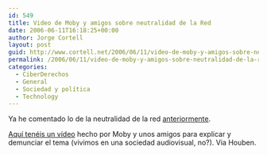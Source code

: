 ```yaml
---
id: 549
title: Video de Moby y amigos sobre neutralidad de la Red
date: 2006-06-11T16:18:25+00:00
author: Jorge Cortell
layout: post
guid: http://www.cortell.net/2006/06/11/video-de-moby-y-amigos-sobre-neutralidad-de-la-red/
permalink: /2006/06/11/video-de-moby-y-amigos-sobre-neutralidad-de-la-red/
categories:
  - CiberDerechos
  - General
  - Sociedad y polí­tica
  - Technology
---
```

Ya he comentado lo de la neutralidad de la red <a title="neutralidad" target="_blank" href="http://www.cortell.net/2006/05/09/un-millon-de-dolares-a-la-semana-para-robarnos-la-neutralidad-de-la-red/">anteriormente</a>.

<a title="video Moby neutralidad Red" target="_blank" href="http://vids.myspace.com/index.cfm?fuseaction=vids.individual&videoid=806971830&n=2">Aquí­ tenéis un ví­deo</a> hecho por Moby y unos amigos para explicar y demunciar el tema (vivimos en una sociedad audiovisual, no?). Via Houben.